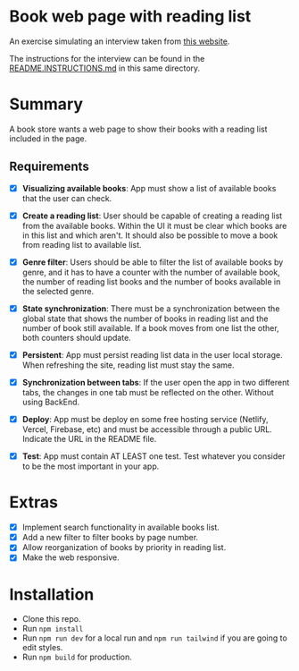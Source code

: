 # Book web page with reading list
An exercise simulating an interview taken from [this website](https://pruebastecnicas.com/).

The instructions for the interview can be found in the [README.INSTRUCTIONS.md](./README.INSTRUCTIONS.md) in this same directory.

# Summary
A book store wants a web page to show their books with a reading list included in the page.

## Requirements
- [x] **Visualizing available books**: App must show a list of available books that the user can check.

- [x] **Create a reading list**: User should be capable of creating a reading list from the available books. Within the UI it must be clear which books are in this list and which aren't. It should also be possible to move a book from reading list to available list.

- [x] **Genre filter**: Users should be able to filter the list of available books by genre, and it has to have a counter with the number of available book, the number of reading list books and the number of books available in the selected genre.

- [x] **State synchronization**: There must be a synchronization between the global state that shows the number of books in reading list and the number of book still available. If a book moves from one list the other, both counters should update.

- [x] **Persistent**: App must persist reading list data in the user local storage. When refreshing the site, reading list must stay the same.

- [x] **Synchronization between tabs**: If the user open the app in two different tabs, the changes in one tab must be reflected on the other. Without using BackEnd.

- [x] **Deploy**: App must be deploy en some free hosting service (Netlify, Vercel, Firebase, etc) and must be accessible through a public URL. Indicate the URL in the README file.

- [x] **Test**: App must contain AT LEAST one test. Test whatever you consider to be the most important in your app.

# Extras
- [x] Implement search functionality in available books list.
- [x] Add a new filter to filter books by page number.
- [x] Allow reorganization of books by priority in reading list.
- [x] Make the web responsive.

# Installation
* Clone this repo.
* Run `npm install`
* Run `npm run dev` for a local run and `npm run tailwind` if you are going to edit styles.
* Run `npm build` for production.